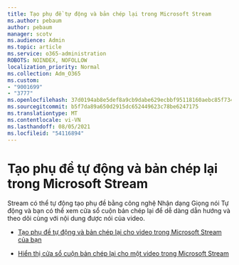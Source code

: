 ```yaml
---
title: Tạo phụ đề tự động và bản chép lại trong Microsoft Stream
ms.author: pebaum
author: pebaum
manager: scotv
ms.audience: Admin
ms.topic: article
ms.service: o365-administration
ROBOTS: NOINDEX, NOFOLLOW
localization_priority: Normal
ms.collection: Adm_O365
ms.custom:
- "9001699"
- "3777"
ms.openlocfilehash: 37d0194ab8e5def8a9cb9dabe629ecbbf95118160aebc85f734a838cdc0c1893
ms.sourcegitcommit: b5f7da89a650d2915dc652449623c78be6247175
ms.translationtype: MT
ms.contentlocale: vi-VN
ms.lasthandoff: 08/05/2021
ms.locfileid: "54116894"
---
```

# <a name="generate-automatic-captions-and-a-transcript-in-microsoft-stream"></a>Tạo phụ đề tự động và bản chép lại trong Microsoft Stream

Stream có thể tự động tạo phụ đề bằng công nghệ Nhận dạng Giọng nói Tự động và bạn có thể xem cửa sổ cuộn bản chép lại để dễ dàng dẫn hướng và theo dõi cùng với nội dung được nói của video.

- [Tạo phụ đề tự động và bản chép lại cho video trong Microsoft Stream của bạn](https://docs.microsoft.com/stream/portal-autogenerate-captions)

- [Hiển thị cửa sổ cuộn bản chép lại cho một video trong Microsoft Stream](https://docs.microsoft.com/stream/portal-configure-transcript-mode)
